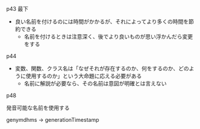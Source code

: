 p43 最下

- 良い名前を付けるのには時間がかかるが、それによってより多くの時間を節約できる
    - 名前を付けるときは注意深く、後でより良いものが思い浮かんだら変更をする

p44

- 変数、関数、クラス名は「なぜそれが存在するのか、何をするのか、どのように使用するのか」という大命題に応える必要がある
    - 名前に解説が必要なら、その名前は意図が明確とは言えない

p48

発音可能な名前を使用する

genymdhms → generationTimestamp